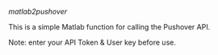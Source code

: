 *matlab2pushover*

This is a simple Matlab function for calling the Pushover API.

Note: enter your API Token & User key before use.
